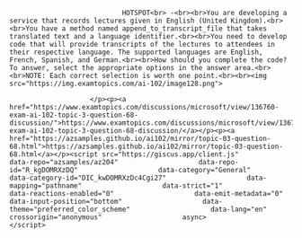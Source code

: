 <p class="card-text">
							
								HOTSPOT<br> -<br><br>You are developing a service that records lectures given in English (United Kingdom).<br><br>You have a method named append_to_transcript_file that takes translated text and a language identifier.<br><br>You need to develop code that will provide transcripts of the lectures to attendees in their respective language. The supported languages are English, French, Spanish, and German.<br><br>How should you complete the code? To answer, select the appropriate options in the answer area.<br><br>NOTE: Each correct selection is worth one point.<br><br><img src="https://img.examtopics.com/ai-102/image128.png">
							
						</p><p><a href="https://www.examtopics.com/discussions/microsoft/view/136760-exam-ai-102-topic-3-question-68-discussion/">https://www.examtopics.com/discussions/microsoft/view/136760-exam-ai-102-topic-3-question-68-discussion/</a></p><p><a href="https://azsamples.github.io/ai102/mirror/topic-03-question-68.html">https://azsamples.github.io/ai102/mirror/topic-03-question-68.html</a></p><script src="https://giscus.app/client.js"                    data-repo="azsamples/az204"                    data-repo-id="R_kgDOMRXzDQ"                    data-category="General"                    data-category-id="DIC_kwDOMRXzDc4Cgi27"                    data-mapping="pathname"                    data-strict="1"                    data-reactions-enabled="0"                    data-emit-metadata="0"                    data-input-position="bottom"                    data-theme="preferred_color_scheme"                    data-lang="en"                    crossorigin="anonymous"                    async>                    </script>